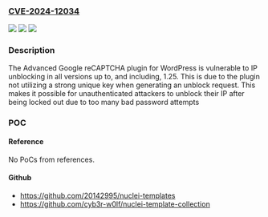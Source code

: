 ### [CVE-2024-12034](https://cve.mitre.org/cgi-bin/cvename.cgi?name=CVE-2024-12034)
![](https://img.shields.io/static/v1?label=Product&message=Advanced%20Google%20reCAPTCHA&color=blue)
![](https://img.shields.io/static/v1?label=Version&message=*%3C%3D%201.25%20&color=brighgreen)
![](https://img.shields.io/static/v1?label=Vulnerability&message=CWE-340%20Generation%20of%20Predictable%20Numbers%20or%20Identifiers&color=brighgreen)

### Description

The Advanced Google reCAPTCHA plugin for WordPress is vulnerable to IP unblocking in all versions up to, and including, 1.25. This is due to the plugin not utilizing a strong unique key when generating an unblock request. This makes it possible for unauthenticated attackers to unblock their IP after being locked out due to too many bad password attempts

### POC

#### Reference
No PoCs from references.

#### Github
- https://github.com/20142995/nuclei-templates
- https://github.com/cyb3r-w0lf/nuclei-template-collection

